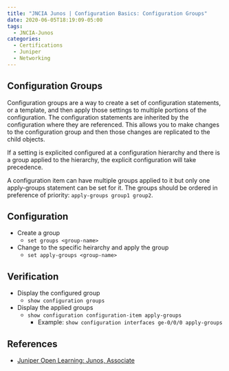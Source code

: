 ```yaml
---
title: "JNCIA Junos | Configuration Basics: Configuration Groups"
date: 2020-06-05T18:19:09-05:00
tags:
  - JNCIA-Junos
categories:
  - Certifications
  - Juniper
  - Networking
---
```

## Configuration Groups
Configuration groups are a way to create a set of configuration statements, or a template, and then apply those settings to multiple portions of the configuration. The configuration statements are inherited by the configuration where they are referenced. This allows you to make changes to the configuration group and then those changes are replicated to the child objects.

If a setting is explicited configured at a configuration hierarchy and there is a group applied to the hierarchy, the explicit configuration will take precedence.

A configuration item can have multiple groups applied to it but only one apply-groups statement can be set for it. The groups should be ordered in preference of priority: `apply-groups group1 group2`.

## Configuration
  * Create a group
    * `set groups <group-name>`
  * Change to the specific heirarchy and apply the group
    * `set apply-groups <group-name>`

## Verification
  * Display the configured group
    * `show configuration groups`
  * Display the applied groups
    * `show configuration configuration-item apply-groups`
      * Example: `show configuration interfaces ge-0/0/0 apply-groups`

## References
  * [Juniper Open Learning: Junos, Associate](https://cloud.contentraven.com/junosgenius/learningpath-detail/1004/3/0/1)
